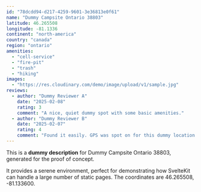```yaml
---
id: "78dcdd94-d217-4259-9601-3e36813e0f61"
name: "Dummy Campsite Ontario 38803"
latitude: 46.265508
longitude: -81.1336
continent: "north-america"
country: "canada"
region: "ontario"
amenities:
  - "cell-service"
  - "fire-pit"
  - "trash"
  - "hiking"
images:
  - "https://res.cloudinary.com/demo/image/upload/v1/sample.jpg"
reviews:
  - author: "Dummy Reviewer A"
    date: "2025-02-08"
    rating: 3
    comment: "A nice, quiet dummy spot with some basic amenities."
  - author: "Dummy Reviewer B"
    date: "2025-02-07"
    rating: 4
    comment: "Found it easily. GPS was spot on for this dummy location."
---
```


This is a **dummy description** for Dummy Campsite Ontario 38803, generated for the proof of concept.

It provides a serene environment, perfect for demonstrating how SvelteKit can handle a large number of static pages. The coordinates are 46.265508, -81.133600.
